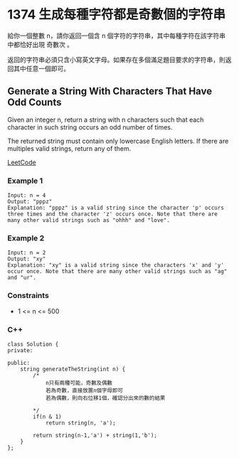 # 1374 生成每種字符都是奇數個的字符串

給你一個整數 n，請你返回一個含 n 個字符的字符串，其中每種字符在該字符串中都恰好出現 奇數次 。

返回的字符串必須只含小寫英文字母。如果存在多個滿足題目要求的字符串，則返回其中任意一個即可。

##  Generate a String With Characters That Have Odd Counts

Given an integer n, return a string with n characters such that each character in such string occurs an odd number of times.

The returned string must contain only lowercase English letters. If there are multiples valid strings, return any of them.  

[LeetCode](https://leetcode-cn.com/problems/generate-a-string-with-characters-that-have-odd-counts/)

### Example 1

```
Input: n = 4
Output: "pppz"
Explanation: "pppz" is a valid string since the character 'p' occurs three times and the character 'z' occurs once. Note that there are many other valid strings such as "ohhh" and "love".
```

### Example 2

```
Input: n = 2
Output: "xy"
Explanation: "xy" is a valid string since the characters 'x' and 'y' occur once. Note that there are many other valid strings such as "ag" and "ur".
``` 

### Constraints

* 1 <= n <= 500

### C++ 

```
class Solution {
private:
   
public:
    string generateTheString(int n) {
        /*
            n只有兩種可能，奇數及偶數
            若為奇數，直接放置n個字母即可
            若為偶數，則向右位移1個，確認分出來的數的結果

        */
        if(n & 1)
            return string(n, 'a');
        
        return string(n-1,'a') + string(1,'b');
    }
};
```
